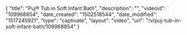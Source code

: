 {
    "title": "Puj&reg;  Tub in Soft Infant Bath",
    "description": "",
    "videoid": "109968854",
    "date_created": "1502518544",
    "date_modified": "1517245921",
    "type": "captivate",
    "layout": "video",
    "url": "\/v\/puj-tub-in-soft-infant-bath\/109968854"
}